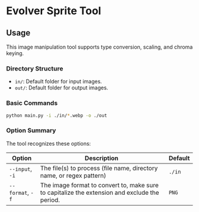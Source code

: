 # Evolver Sprite Tool

## Usage

This image manipulation tool supports type conversion, scaling, and chroma keying.

### Directory Structure

- `in/`: Default folder for input images.
- `out/`: Default folder for output images.

### Basic Commands

```sh
python main.py -i ./in/*.webp -o ./out
```

### Option Summary

The tool recognizes these options:

| Option | Description | Default |
| --- | --- | --- |
| `--input`, `-i` | The file(s) to process (file name, directory name, or regex pattern) | `./in` |
| `--format`, `-f` | The image format to convert to, make sure to capitalize the extension and exclude the period. | `PNG` |
